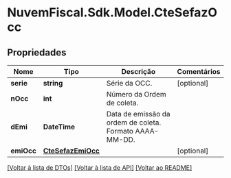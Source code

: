 # NuvemFiscal.Sdk.Model.CteSefazOcc

## Propriedades

Nome | Tipo | Descrição | Comentários
------------ | ------------- | ------------- | -------------
**serie** | **string** | Série da OCC. | [optional] 
**nOcc** | **int** | Número da Ordem de coleta. | 
**dEmi** | **DateTime** | Data de emissão da ordem de coleta.  Formato AAAA-MM-DD. | 
**emiOcc** | [**CteSefazEmiOcc**](CteSefazEmiOcc.md) |  | [optional] 

[[Voltar à lista de DTOs]](../README.md#documentation-for-models) [[Voltar à lista de API]](../README.md#documentation-for-api-endpoints) [[Voltar ao README]](../README.md)

